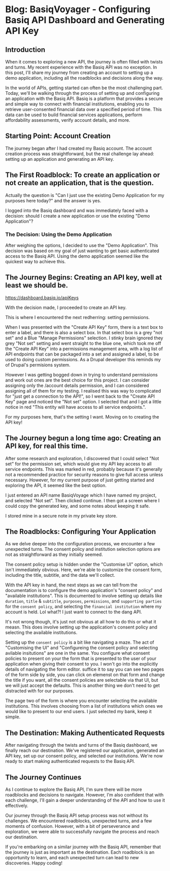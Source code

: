 # Blog: BasiqVoyager - Configuring Basiq API Dashboard and Generating API Key

## Introduction

When it comes to exploring a new API, the journey is often filled with twists and turns. My recent experience with the Basiq API was no exception. In this post, I'll share my journey from creating an account to setting up a demo application, including all the roadblocks and decisions along the way.

In the world of APIs, getting started can often be the most challenging part. Today, we'll be walking through the process of setting up and configuring an application with the Basiq API. Basiq is a platform that provides a secure and simple way to connect with financial institutions, enabling you to retrieve user-consented financial data over a specified period of time. This data can be used to build financial services applications, perform affordability assessments, verify account details, and more.

## Starting Point: Account Creation

The journey began after I had created my Basiq account. The account creation process was straightforward, but the real challenge lay ahead: setting up an application and generating an API key.

## The First Roadblock: To create an application or not create an application, that is the question.

Actually the question is "Can I just use the existing Demo Application for my purposes here today?" and the answer is yes.

I logged into the Basiq dashboard and was immediately faced with a decision: should I create a new application or use the existing "Demo Application"?

### The Decision: Using the Demo Application

After weighing the options, I decided to use the "Demo Application". This decision was based on my goal of just wanting to get basic authenticated access to the Basiq API. Using the demo application seemed like the quickest way to achieve this.

## The Journey Begins: Creating an API key, well at least we should be.

https://dashboard.basiq.io/apiKeys

With the decision made, I proceeded to create an API key.

This is where I encountered the next redherring: setting permissions.

When I was presented with the "Create API Key" form, there is a text box to enter a label, and there is also a select box.
In that select box is a grey "not set" and a Blue "Manage Permissions" selection. I stinky brain ignored they grey "Not set" setting
and went straight to the blue one, which took me off the "Create API Key" into a permissions management area, with a log list of API endpoints that can be packaged
into a set and assigned a label, to be used to doing custom permissions. As a Drupal developer this reminds my of Drupal's permisions system.

However I was getting bogged down in trying to understand permissions and work out ones are the best choice for this project. I can consider assigning only the /account details permission, and I can considered assigning all of them for my testing. I realised this was way to complicated for "just get a connection to the API!", so I went back to the  "Create API Key" page and noticed the "Not set" option. I selected that and I got a little notice in red "This entity will have access to all service endpoints.".

For my purposes here, that's the setting I want. Moving on to creating the API key!

## The Journey begun a long time ago: Creating an API key, for real this time.

After some research and exploration, I discovered that I could select "Not set" for the permission set, which would give my API key access to all service endpoints. This was marked in red, probably because it's generally not a recommended practice for security reasons to give full access unless necessary. However, for my current purpose of just getting started and exploring the API, it seemed like the best option.

I just entered an API name BasiqVoyage which I have named my project, and selected "Not set". Then clicked continue. I then got a screen where I could copy the generated key, and some notes about keeping it safe.

I stored mine in a secure note in my private key store.

## The Roadblocks: Configuring Your Application

As we delve deeper into the configuration process, we encounter a few unexpected turns. The consent policy and institution selection options are not as straightforward as they initially seemed. 

The consent policy setup is hidden under the "Customise UI" option, which isn't immediately obvious. Here, we're able to customize the consent form, including the title, subtitle, and the data we'll collect. 

With the API key in hand, the next steps as we can tell from the documentation is to configure the demo application's "consent policy" and "available institutions".
This is documented to involve setting up details like `duration`, `title` & `subtitle`, `purposes`, `permissions`, and `supporting parties` for the `consent policy`, and selecting the `financial institution` where my account is held. Lol what?! I just want to connect to the dang API.

It's not wrong though, it's just not obvious at all how to do this or what it measn. This does involve setting up the application's consent policy and selecting the available institutions. 

Setting up the `consent policy` is a bit like navigating a maze. The act of "Customising the UI" and "Configureing the consent policy and selecting avilable insitutions" are one in the same. You configure what consent policies to present on your the form that is presented to the user of your application when giving their consent to you.
I won't go into the explicitly details of navigating the form editor. suffice it to say you can see two pages of the form side by side, you can click on elemenst on that form and change the title if you want, all the consent policies are selectable via that UI, but we will just accept the defaults. This is another thing we don't need to get distracted with for our purposes.

The page two of the form is where you encounter selecting the available institutions. This involves choosing from a list of institutions which ones we would like to present to our end users. I just selected my bank, keep it simple.

## The Destination: Making Authenticated Requests

After navigating through the twists and turns of the Basiq dashboard, we finally reach our destination. We've registered our application, generated an API key, set up our consent policy, and selected our institutions. We're now ready to start making authenticated requests to the Basiq API.


## The Journey Continues

As I continue to explore the Basiq API, I'm sure there will be more roadblocks and decisions to navigate. However, I'm also confident that with each challenge, I'll gain a deeper understanding of the API and how to use it effectively.

Our journey through the Basiq API setup process was not without its challenges. We encountered roadblocks, unexpected turns, and a few moments of confusion. However, with a bit of perseverance and exploration, we were able to successfully navigate the process and reach our destination.

If you're embarking on a similar journey with the Basiq API, remember that the journey is just as important as the destination. Each roadblock is an opportunity to learn, and each unexpected turn can lead to new discoveries. Happy coding!
